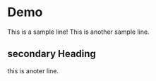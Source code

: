 # Demo
This is a sample line!
This is another sample line.

## secondary Heading
this is anoter line.
